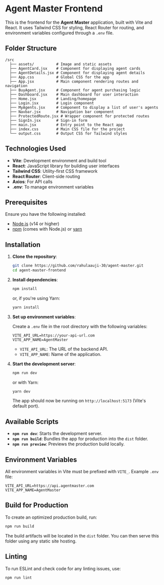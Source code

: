 # Agent Master Frontend

This is the frontend for the **Agent Master** application, built with Vite and React. It uses Tailwind CSS for styling, React Router for routing, and environment variables configured through a `.env` file.

## Folder Structure

```
/src
  ├── assets/          # Image and static assets
  ├── AgentCard.jsx    # Component for displaying agent cards
  ├── AgentDetails.jsx # Component for displaying agent details
  ├── App.css          # Global CSS for the app
  ├── App.jsx          # Main component rendering routes and navigation
  ├── BuyAgent.jsx     # Component for agent purchasing logic
  ├── Dashboard.jsx    # Main dashboard for user interaction
  ├── Home.jsx         # Landing/homepage
  ├── Login.jsx        # Login component
  ├── MyAgents.jsx     # Component to display a list of user's agents
  ├── Navbar.jsx       # Navigation bar component
  ├── ProtectedRoute.jsx # Wrapper component for protected routes
  ├── SignIn.jsx       # Sign-in form
  ├── main.jsx         # Entry point to the React app
  ├── index.css        # Main CSS file for the project
  └── output.css       # Output CSS for Tailwind styles
```

## Technologies Used

- **Vite**: Development environment and build tool
- **React**: JavaScript library for building user interfaces
- **Tailwind CSS**: Utility-first CSS framework
- **React Router**: Client-side routing
- **Axios**: For API calls
- **.env**: To manage environment variables

## Prerequisites

Ensure you have the following installed:

- [Node.js](https://nodejs.org/) (v14 or higher)
- [npm](https://www.npmjs.com/) (comes with Node.js) or [yarn](https://yarnpkg.com/)

## Installation

1. **Clone the repository**:

   ```bash
   git clone https://github.com/rahulaauji-30/agent-master.git
   cd agent-master-frontend
   ```

2. **Install dependencies**:

   ```bash
   npm install
   ```

   or, if you're using Yarn:

   ```bash
   yarn install
   ```

3. **Set up environment variables**:

   Create a `.env` file in the root directory with the following variables:

   ```env
   VITE_API_URL=https://your-api-url.com
   VITE_APP_NAME=AgentMaster
   ```

   - `VITE_API_URL`: The URL of the backend API.
   - `VITE_APP_NAME`: Name of the application.

4. **Start the development server**:

   ```bash
   npm run dev
   ```

   or with Yarn:

   ```bash
   yarn dev
   ```

   The app should now be running on `http://localhost:5173` (Vite's default port).

## Available Scripts

- **`npm run dev`**: Starts the development server.
- **`npm run build`**: Bundles the app for production into the `dist` folder.
- **`npm run preview`**: Previews the production build locally.

## Environment Variables

All environment variables in Vite must be prefixed with `VITE_`. Example `.env` file:

```env
VITE_API_URL=https://api.agentmaster.com
VITE_APP_NAME=AgentMaster
```

## Build for Production

To create an optimized production build, run:

```bash
npm run build
```

The build artifacts will be located in the `dist` folder. You can then serve this folder using any static site hosting.

## Linting

To run ESLint and check code for any linting issues, use:

```bash
npm run lint
```